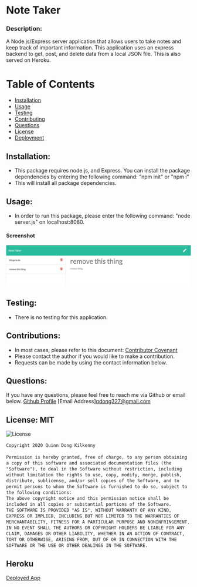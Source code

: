 # Note Taker

### Description: 
A Node.js/Express server application that allows users to take notes and keep track of important information. This application uses an express backend to get, post, and delete data from a local JSON file. This is also served on Heroku.

# Table of Contents 
- [Installation](https://github.com/qudoki/notetaker/blob/master/README.md#installation)
- [Usage](https://github.com/qudoki/notetaker/blob/master/README.md#usage)
- [Testing](https://github.com/qudoki/notetaker/blob/master/README.md#testing)
- [Contributing](https://github.com/qudoki/notetaker/blob/master/README.md#contributions)
- [Questions](https://github.com/qudoki/notetaker/blob/master/README.md#questions)
- [License](https://github.com/qudoki/notetaker/blob/master/README.md#license)
- [Deployment](https://github.com/qudoki/notetaker/blob/master/README.md#heroku)

## Installation: 
- This package requires node.js, and Express. You can install the package dependencies by entering the following command: "npm init" or "npm i"
- This will install all package dependencies.

## Usage: 
- In order to run this package, please enter the following command: "node server.js" on localhost:8080.
#### Screenshot
![Example App](/Develop/assets/example.png)

## Testing: 
- There is no testing for this application.

## Contributions: 
- In most cases, please refer to this document: [Contributor Covenant](https://www.contributor-covenant.org/) 
- Please contact the author if you would like to make a contribution.
- Requests can be made by using the contact information below.

## Questions: 
If you have any questions, please feel free to reach me via Github or email below.
[Github Profile](https://github.com/qudoki)
[Email Address]<qdong327@gmail.com>

## License: MIT 
![License](https://img.shields.io/badge/license-MIT-green")

    Copyright 2020 Quinn Dong Kilkenny 

    Permission is hereby granted, free of charge, to any person obtaining a copy of this software and associated documentation files (the "Software"), to deal in the Software without restriction, including without limitation the rights to use, copy, modify, merge, publish, distribute, sublicense, and/or sell copies of the Software, and to permit persons to whom the Software is furnished to do so, subject to the following conditions:
    The above copyright notice and this permission notice shall be included in all copies or substantial portions of the Software.
    THE SOFTWARE IS PROVIDED "AS IS", WITHOUT WARRANTY OF ANY KIND, EXPRESS OR IMPLIED, INCLUDING BUT NOT LIMITED TO THE WARRANTIES OF MERCHANTABILITY, FITNESS FOR A PARTICULAR PURPOSE AND NONINFRINGEMENT. IN NO EVENT SHALL THE AUTHORS OR COPYRIGHT HOLDERS BE LIABLE FOR ANY CLAIM, DAMAGES OR OTHER LIABILITY, WHETHER IN AN ACTION OF CONTRACT, TORT OR OTHERWISE, ARISING FROM, OUT OF OR IN CONNECTION WITH THE SOFTWARE OR THE USE OR OTHER DEALINGS IN THE SOFTWARE.

## Heroku 
[Deployed App](https://shrouded-beach-99552.herokuapp.com/)